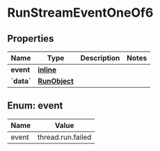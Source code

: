 
# RunStreamEventOneOf6

## Properties
| Name | Type | Description | Notes |
| ------------ | ------------- | ------------- | ------------- |
| **event** | [**inline**](#Event) |  |  |
| **&#x60;data&#x60;** | [**RunObject**](RunObject.md) |  |  |


<a id="Event"></a>
## Enum: event
| Name | Value |
| ---- | ----- |
| event | thread.run.failed |



